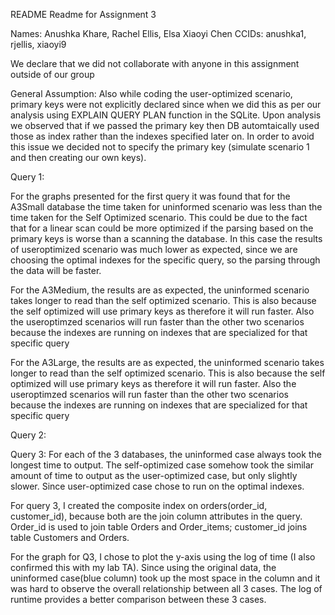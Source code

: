 README
Readme for Assignment 3

Names: Anushka Khare, Rachel Ellis, Elsa Xiaoyi Chen
CCIDs: anushka1, rjellis, xiaoyi9

We declare that we did not collaborate with anyone in this assignment outside of our group

General Assumption: 
Also while coding the user-optimized scenario, primary keys were not explicitly declared since when we did this as per our analysis using EXPLAIN QUERY PLAN function in the SQLite. Upon analysis we observed that if we passed the primary key then DB automtaically used those as index rather than the indexes specified later on. In order to avoid this issue we decided not to specify the primary key (simulate scenario 1 and then creating our own keys).

Query 1:

For the graphs presented for the first query it was found that for the A3Small database the time taken for uninformed scenario 
was less than the time taken for the Self Optimized scenario. This could be due to the fact that for a linear scan could be more optimized
if the parsing based on the primary keys is worse than a scanning the database. In this case the results of useroptimized scenario was much lower
as expected, since we are choosing the optimal indexes for the specific query, so the parsing through the data will be faster. 

For the A3Medium, the results are as expected, the uninformed scenario takes longer to read than the self optimized scenario. This is also because the self optimized will use primary keys as therefore it will run faster. Also the useroptimzed scenarios will run faster than the other two scenarios because the indexes are running on indexes that are specialized for that specific query

For the A3Large, the results are as expected, the uninformed scenario takes longer to read than the self optimized scenario. This is also 
because the self optimized will use primary keys as therefore it will run faster. Also the useroptimzed scenarios will run faster than the other two scenarios because the indexes are running on indexes that are specialized for that specific query

Query 2:



Query 3:
For each of the 3 databases, the uninformed case always took the longest time to output. The self-optimized case somehow took the similar amount of time to output as the user-optimized case, but only slightly slower. Since user-optimized case chose to run on the optimal indexes.

For query 3, I created the composite index on orders(order_id, customer_id), because both are the join column attributes in the query. Order_id is used to join table Orders and Order_items; customer_id joins table Customers and Orders.

For the graph for Q3, I chose to plot the y-axis using the log of time (I also confirmed this with my lab TA). Since using the original data, the uninformed case(blue column) took up the most space in the column and it was hard to observe the overall relationship between all 3 cases. The log of runtime provides a better comparison between these 3 cases.
